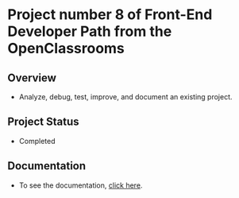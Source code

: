 # Project number 8 of Front-End Developer Path from the OpenClassrooms

## Overview
 - Analyze, debug, test, improve, and document an existing project.

## Project Status
 - Completed

## Documentation
 - To see the documentation, [click here](https://todo-wiki.gitbook.io/todo-wiki/).



